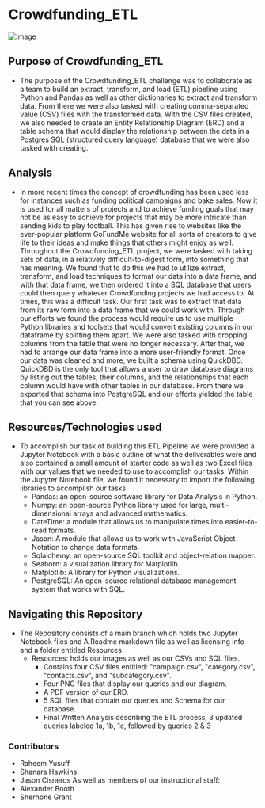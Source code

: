 # Crowdfunding_ETL

![image](https://github.com/cisnerosjp/Crowdfunding_ETL/assets/97692681/200880e8-1f5d-438b-91f6-520934437b09)


## Purpose of Crowdfunding_ETL
- The purpose of the Crowdfunding_ETL challenge was to collaborate as a team to build an extract, transform, and load (ETL) pipeline using Python and Pandas as well as other dictionaries to extract and transform data. From there we were also tasked with creating comma-separated value (CSV) files with the transformed data. With the CSV files created, we also needed to create an Entity Relationship Diagram (ERD) and a table schema that would display the relationship between the data in a Postgres SQL (structured query language) database that we were also tasked with creating. 

## Analysis 
- In more recent times the concept of crowdfunding has been used less for instances such as funding political campaigns and bake sales. Now it is used for all matters of projects and to achieve funding goals that may not be as easy to achieve for projects that may be more intricate than sending kids to play football. This has given rise to websites like the ever-popular platform GoFundMe website for all sorts of creators to give life to their ideas and make things that others might enjoy as well. Throughout the Crowdfunding_ETL project, we were tasked with taking sets of data, in a relatively difficult-to-digest form, into something that has meaning. We found that to do this we had to utilize extract, transform, and load techniques to format our data into a data frame, and with that data frame, we then ordered it into a SQL database that users could then query whatever Crowdfunding projects we had access to. At times, this was a difficult task. Our first task was to extract that data from its raw form into a data frame that we could work with. Through our efforts we found the process would require us to use multiple Python libraries and toolsets that would convert existing columns in our dataframe by splitting them apart. We were also tasked with dropping columns from the table that were no longer necessary. After that, we had to arrange our data frame into a more user-friendly format. Once our data was cleaned and more, we built a schema using QuickDBD. QuickDBD is the only tool that allows a user to draw database diagrams by listing out the tables, their columns, and the relationships that each column would have with other tables in our database. From there we exported that schema into PostgreSQL and our efforts yielded the table that you can see above.

## Resources/Technologies used 
- To accomplish our task of building this ETL Pipeline we were provided a Jupyter Notebook with a basic outline of what the deliverables were and also contained a small amount of starter code as well as two Excel files with our values that we needed to use to accomplish our tasks. Within the Jupyter Notebook file, we found it necessary to import the following libraries to accomplish our tasks.
  - Pandas: an open-source software library for Data Analysis in Python.
  - Numpy: an open-source Python library used for large, multi-dimensional arrays and advanced mathematics.
  - DateTime: a module that allows us to manipulate times into easier-to-read formats.
  - Jason: A module that allows us to work with JavaScript Object Notation to change data formats.
  - Sqlalchemy: an open-source SQL toolkit and object-relation mapper.
  - Seaborn: a visualization library for Matplotlib.
  - Matplotlib: A library for Python visualizations.
  - PostgreSQL: An open-source relational database management system that works with SQL.
 

## Navigating this Repository
- The Repository consists of a main branch which holds two Jupyter Notebook files and A Readme markdown file as well as licensing info and a folder entitled Resources.
  - Resources: holds our images as well as our CSVs and SQL files.
    - Contains four CSV files entitled: "campaign.csv", "category.csv", "contacts.csv", and "subcategory.csv".
    - Four PNG files that display our queries and our diagram.
    - A PDF version of our ERD.
    - 5 SQL files that contain our queries and Schema for our database.
    - Final Written Analysis describing the ETL process, 3 updated queries labeled 1a, 1b, 1c, followed by queries 2 & 3 

### Contributors
- Raheem Yusuff
- Shanara Hawkins
- Jason Cisneros
As well as members of our instructional staff:
- Alexander Booth
- Sherhone Grant
